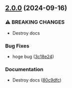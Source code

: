 ## [2.0.0](https://github.com/tadashi-aikawa/semantic-release-sandbox/compare/v1.0.0...v2.0.0) (2024-09-16)

### ⚠ BREAKING CHANGES

* Destroy docs

### Bug Fixes

* hoge bug ([3c18e24](https://github.com/tadashi-aikawa/semantic-release-sandbox/commit/3c18e24a8d4de51b4d294faf63e3cba672bfe322))

### Documentation

* Destroy docs ([80c9dfc](https://github.com/tadashi-aikawa/semantic-release-sandbox/commit/80c9dfc00144c56af3da73143b6ec6bee8449e44))
